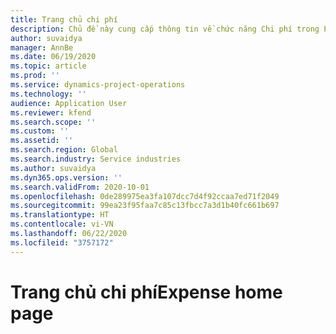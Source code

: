 ```yaml
---
title: Trang chủ chi phí
description: Chủ đề này cung cấp thông tin về chức năng Chi phí trong Project Operations.
author: suvaidya
manager: AnnBe
ms.date: 06/19/2020
ms.topic: article
ms.prod: ''
ms.service: dynamics-project-operations
ms.technology: ''
audience: Application User
ms.reviewer: kfend
ms.search.scope: ''
ms.custom: ''
ms.assetid: ''
ms.search.region: Global
ms.search.industry: Service industries
ms.author: suvaidya
ms.dyn365.ops.version: ''
ms.search.validFrom: 2020-10-01
ms.openlocfilehash: 0de289975ea3fa107dcc7d4f92ccaa7ed71f2049
ms.sourcegitcommit: 99ea23f95faa7c85c13fbcc7a3d1b40fc661b697
ms.translationtype: HT
ms.contentlocale: vi-VN
ms.lasthandoff: 06/22/2020
ms.locfileid: "3757172"
---
```

# <a name="expense-home-page"></a><span data-ttu-id="cd5eb-103">Trang chủ chi phí</span><span class="sxs-lookup"><span data-stu-id="cd5eb-103">Expense home page</span></span>

